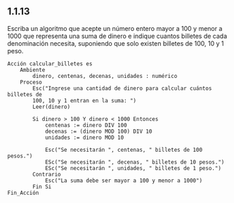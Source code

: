 ## 1.1.13
Escriba un algoritmo que acepte un número entero mayor a 100 y menor a 1000 que representa una suma de dinero e indique cuantos billetes de cada denominación necesita, suponiendo que solo existen billetes de 100, 10 y 1 peso.

```
Acción calcular_billetes es
	Ambiente
		dinero, centenas, decenas, unidades : numérico
	Proceso
		Esc("Ingrese una cantidad de dinero para calcular cuántos billetes de
		100, 10 y 1 entran en la suma: ")
		Leer(dinero)

		Si dinero > 100 Y dinero < 1000 Entonces
			centenas := dinero DIV 100
			decenas := (dinero MOD 100) DIV 10
			unidades := dinero MOD 10

			Esc("Se necesitarán ", centenas, " billetes de 100 pesos.")
			ESc("Se necesitarán ", decenas, " billetes de 10 pesos.")
			ESc("Se necesitarán ", unidades, " billetes de 1 peso.")
		Contrario
			Esc("La suma debe ser mayor a 100 y menor a 1000")
		Fin Si
Fin_Acción
```
